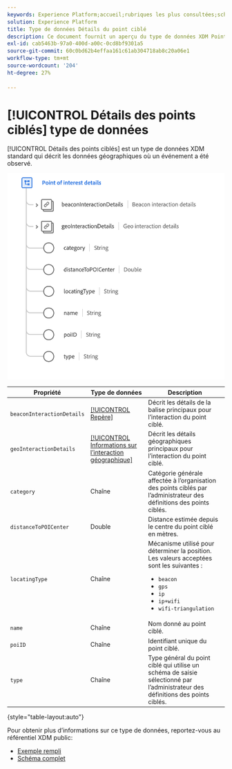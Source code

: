 ```yaml
---
keywords: Experience Platform;accueil;rubriques les plus consultées;schéma;XDM;champs;schémas;schémas;poi;détails du point ciblé;détails du point ciblé;type de données;type de données;type de données;type de données
solution: Experience Platform
title: Type de données Détails du point ciblé
description: Ce document fournit un aperçu du type de données XDM Point ciblé Details .
exl-id: cab5463b-97a0-400d-a00c-0cd8bf9301a5
source-git-commit: 60c0bd62b4effaa161c61ab304718ab8c20a06e1
workflow-type: tm+mt
source-wordcount: '204'
ht-degree: 27%

---
```


# [!UICONTROL Détails des points ciblés] type de données

[!UICONTROL Détails des points ciblés] est un type de données XDM standard qui décrit les données géographiques où un événement a été observé.

<img src="../images/data-types/poi-details.png" width="550" /><br />

| Propriété | Type de données | Description |
| --- | --- | --- |
| `beaconInteractionDetails` | [[!UICONTROL Repère]](./beacon.md) | Décrit les détails de la balise principaux pour l’interaction du point ciblé. |
| `geoInteractionDetails` | [[!UICONTROL Informations sur l’interaction géographique]](./geo-interaction-details.md) | Décrit les détails géographiques principaux pour l’interaction du point ciblé. |
| `category` | Chaîne | Catégorie générale affectée à l’organisation des points ciblés par l’administrateur des définitions des points ciblés. |
| `distanceToPOICenter` | Double | Distance estimée depuis le centre du point ciblé en mètres. |
| `locatingType` | Chaîne | Mécanisme utilisé pour déterminer la position. Les valeurs acceptées sont les suivantes : <ul><li>`beacon`</li><li>`gps`</li><li>`ip`</li><li>`ip+wifi`</li><li>`wifi-triangulation`</li></ul> |
| `name` | Chaîne | Nom donné au point ciblé. |
| `poiID` | Chaîne | Identifiant unique du point ciblé. |
| `type` | Chaîne | Type général du point ciblé qui utilise un schéma de saisie sélectionné par l’administrateur des définitions des points ciblés. |

{style=&quot;table-layout:auto&quot;}

Pour obtenir plus d’informations sur ce type de données, reportez-vous au référentiel XDM public:

* [Exemple rempli](https://github.com/adobe/xdm/blob/master/components/datatypes/poi-detail.example.1.json)
* [Schéma complet](https://github.com/adobe/xdm/blob/master/components/datatypes/poi-detail.schema.json)
